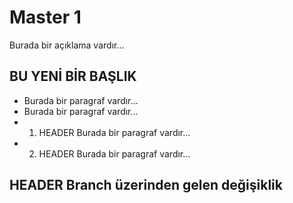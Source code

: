 # Master 1
Burada bir açıklama vardır... 

## BU YENİ BİR BAŞLIK
- Burada bir paragraf vardır...
- Burada bir paragraf vardır...
- 1. HEADER Burada bir paragraf vardır...
- 2. HEADER Burada bir paragraf vardır...
## HEADER Branch üzerinden gelen değişiklik